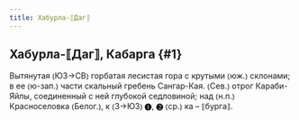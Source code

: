 ```yaml
---
title: Хабурла-⟦Даг⟧
---
```

## Хабурла-⟦Даг⟧, Кабарга {#1}

Вытянутая ⦅ЮЗ→СВ⦆ горбатая лесистая гора с крутыми ⦅юж.⦆ склонами; в ее ⦅ю-зап.⦆ части скальный гребень Сангар-Кая. ⦅Сев.⦆ отрог Караби-Яйлы, соединенный с ней глубокой седловиной; над ⦅н.п.⦆ Красноселовка ⦅Белог.⦆, к ⦅З→ЮЗ⦆ ❶, ❷ ⦅ср.⦆ ка – ⟦бурга⟧.
